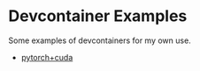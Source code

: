 # Devcontainer Examples

Some examples of devcontainers for my own use.


- [pytorch+cuda](pytorch+cuda/README.md)




